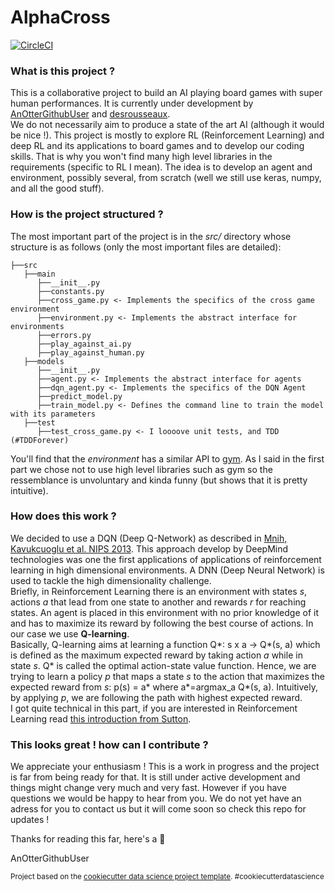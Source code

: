 AlphaCross
==============================

[![CircleCI](https://circleci.com/gh/AlphaStan/alphacross/tree/master.svg?style=svg&circle-token=814dd35b23c4ee30ebcd50b44f73e9d844abf251)](https://circleci.com/gh/AlphaStan/alphacross/tree/master)

### What is this project ?

This is a collaborative project to build an AI playing board games with super human performances. It is currently under
development by [AnOtterGithubUser](https://github.com/AnOtterGithubUser) and [desrousseaux](https://github.com/desrousseaux).  
We do not necessarily aim to produce a state of the art AI (although it would be nice !). This project is mostly to explore RL (Reinforcement Learning) and 
deep RL and its applications to board games and to develop our coding skills. That is why you won't find many high level libraries in the requirements (specific to RL I mean). 
The idea is to develop an agent and environment, possibly several, from scratch (well we still use keras, numpy, and all the good stuff).

### How is the project structured ?

The most important part of the project is in the *src/* directory whose structure is as follows (only the most important files are detailed):

    ├──src
       ├──main
          ├──__init__.py
          ├──constants.py
          ├──cross_game.py <- Implements the specifics of the cross game environment
          ├──environment.py <- Implements the abstract interface for environments
          ├──errors.py
          ├──play_against_ai.py
          ├──play_against_human.py
       ├──models
          ├──__init__.py
          ├──agent.py <- Implements the abstract interface for agents
          ├──dqn_agent.py <- Implements the specifics of the DQN Agent
          ├──predict_model.py 
          ├──train_model.py <- Defines the command line to train the model with its parameters
       ├──test
          ├──test_cross_game.py <- I loooove unit tests, and TDD (#TDDForever)

You'll find that the *environment* has a similar API to [gym](https://gym.openai.com). As I said in the first part we chose not to use 
high level libraries such as gym so the ressemblance is unvoluntary and kinda funny (but shows that it is pretty intuitive).

### How does this work ?

We decided to use a DQN (Deep Q-Network) as described in [Mnih, Kavukcuoglu et al. NIPS 2013](https://deepmind.com/research/publications/playing-atari-deep-reinforcement-learning). This approach develop by DeepMind technologies 
was one the first applications of applications of reinforcement learning in high dimensional environments. A DNN (Deep Neural Network) is used to tackle the high dimensionality challenge.  
Briefly, in Reinforcement Learning there is an environment with states *s*, actions *a* that lead from one state to another and rewards *r* for reaching states. An agent is placed in this environment with no prior knowledge of it 
and has to maximize its reward by following the best course of actions.  In our case we use **Q-learning**.  
Basically, Q-learning aims at learning a function Q*: s x a -> Q*(s, a) which is defined as the maximum expected reward by taking action *a* while in state *s*. Q* is called the optimal action-state value function. 
Hence, we are trying to learn a policy *p* that maps a state *s* to the action that maximizes the expected reward from *s*: p(s) = a* where a*=argmax_a Q*(s, a). 
Intuitively, by applying *p*, we are following the path with highest expected reward.  
I got quite technical in this part, if you are interested in Reinforcement Learning read [this introduction from Sutton](http://incompleteideas.net/book/the-book-2nd.html).

### This looks great ! how can I contribute ?

We appreciate your enthusiasm ! This is a work in progress and the project is far from being ready for that. It is still under active 
development and things might change very much and very fast. However if you have questions we would be happy to hear from you. We do not yet have an 
adress for you to contact us but it will come soon so check this repo for updates !  

Thanks for reading this far, here's a :cookie:  

AnOtterGithubUser  
  
    
      

<p><small>Project based on the <a target="_blank" href="https://drivendata.github.io/cookiecutter-data-science/">cookiecutter data science project template</a>. #cookiecutterdatascience</small></p>
